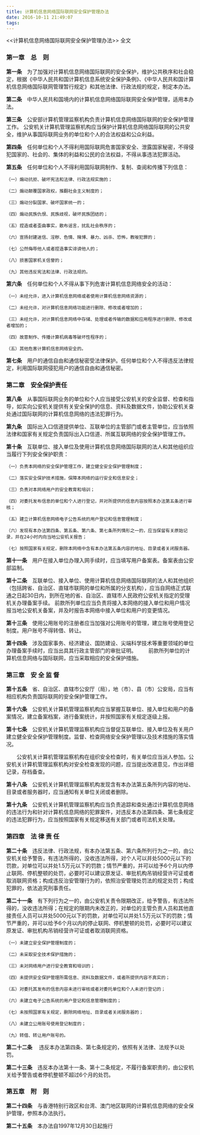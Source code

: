 ```yaml
---
title: 计算机信息网络国际联网安全保护管理办法
date: 2016-10-11 21:49:07
tags:
---
```


  <<计算机信息网络国际联网安全保护管理办法>> 全文

<!--more-->


### 第一章　总　则

**第一条**　为了加强对计算机信息网络国际联网的安全保护，维护公共秩序和社会稳定，根据《中华人民共和国计算机信息系统安全保护条例》、《中华人民共和国计算机信息网络国际联网管理暂行规定》和其他法律、行政法规的规定，制定本办法。

**第二条**　中华人民共和国境内的计算机信息网络国际联网安全保护管理，适用本办法。

**第三条**　公安部计算机管理监察机构负责计算机信息网络国际联网的安全保护管理工作。
公安机关计算机管理监察机构应当保护计算机信息网络国际联网的公共安全，维护从事国际联网业务的单位和个人的合法权益和公众利益。

**第四条**　任何单位和个人不得利用国际联网危害国家安全、泄露国家秘密，不得侵犯国家的、社会的、集体的利益和公民的合法权益，不得从事违法犯罪活动。

**第五条**　任何单位和个人不得利用国际联网制作、复制、查阅和传播下列信息：

    （一）煽动抗拒、破坏宪法和法律、行政法规实施的；

    （二）煽动颠覆国家政权，推翻社会主义制度的；

    （三）煽动分裂国家、破坏国家统一的；

    （四）煽动民族仇恨、民族歧视，破坏民族团结的；

    （五）捏造或者歪曲事实，散布谣言，扰乱社会秩序的；

    （六）宣扬封建迷信、淫秽、色情、赌博、暴力、凶杀、恐怖，教唆犯罪的；

    （七）公然侮辱他人或者捏造事实诽谤他人的；

    （八）损害国家机关信誉的；

    （九）其他违反宪法和法律、行政法规的。

**第六条**　任何单位和个人不得从事下列危害计算机信息网络安全的活动：

    （一）未经允许，进入计算机信息网络或者使用计算机信息网络资源的；

    （二）未经允许，对计算机信息网络功能进行删除、修改或者增加的；

    （三）未经允许，对计算机信息网络中存储、处理或者传输的数据和应用程序进行删除、修改或者增加的；

    （四）故意制作、传播计算机病毒等破坏性程序的；

    （五）其他危害计算机信息网络安全的。

**第七条**　用户的通信自由和通信秘密受法律保护。任何单位和个人不得违反法律规定，利用国际联网侵犯用户的通信自由和通信秘密。

### 第二章　安全保护责任

**第八条**　从事国际联网业务的单位和个人应当接受公安机关的安全监督、检查和指导，如实向公安机关提供有关安全保护的信息、资料及数据文件，协助公安机关查处通过国际联网的计算机信息网络的违法犯罪行为。

**第九条**　国际出入口信道提供单位、互联单位的主管部门或者主管单位，应当依照法律和国家有关规定负责国际出入口信道、所属互联网络的安全保护管理工作。

**第十条**　互联单位、接入单位及使用计算机信息网络国际联网的法人和其他组织应当履行下列安全保护职责：

    （一）负责本网络的安全保护管理工作，建立健全安全保护管理制度；

    （二）落实安全保护技术措施，保障本网络的运行安全和信息安全；

    （三）负责对本网络用户的安全教育和培训；

    （四）对委托发布信息的单位和个人进行登记，并对所提供的信息内容按照本办法第五条进行审核；

    （五）建立计算机信息网络电子公告系统的用户登记和信息管理制度；

    （六）发现有本办法第四条、第五条、第六条、第七条所列情形之一的，应当保留有关原始记录，并在24小时内向当地公安机关报告；

    （七）按照国家有关规定，删除本网络中含有本办法第五条内容的地址、目录或者关闭服务器。

**第十一条**　用户在接入单位办理入网手续时，应当填写用户备案表。备案表由公安部监制。

**第十二条**　互联单位、接入单位、使用计算机信息网络国际联网的法人和其他组织（包括跨省、自治区、直辖市联网的单位和所属的分支机构），应当自网络正式联通之日起30日内，到所在地的省、自治区、直辖市人民政府公安机关指定的受理机关办理备案手续。
前款所列单位应当负责将接入本网络的接入单位和用户情况报当地公安机关备案，并及时报告本网络中接入单位和用户的变更情况。

**第十三条**　使用公用账号的注册者应当加强对公用账号的管理，建立账号使用登记制度。用户账号不得转借、转让。

**第十四条**　涉及国家事务、经济建设、国防建设、尖端科学技术等重要领域的单位办理备案手续时，应当出具其行政主管部门的审批证明。
　　前款所列单位的计算机信息网络与国际联网，应当采取相应的安全保护措施。

### 第三章　安 全 监 督

**第十五条**　省、自治区、直辖市公安厅（局），地（市）、县（市）公安局，应当有相应机构负责国际联网的安全保护管理工作。

**第十六条**　公安机关计算机管理监察机构应当掌握互联单位、接入单位和用户的备案情况，建立备案档案，进行备案统计，并按照国家有关规定逐级上报。

**第十七条**　公安机关计算机管理监察机构应当督促互联单位、接入单位及有关用户建立健全安全保护管理制度。监督、检查网络安全保护管理以及技术措施的落实情况。

　　公安机关计算机管理监察机构在组织安全检查时，有关单位应当派人参加。公安机关计算机管理监察机构对安全检查发现的问题，应当提出改进意见，作出详细记录，存档备查。

**第十八条**　公安机关计算机管理监察机构发现含有本办法第五条所列内容的地址、目录或者服务器时，应当通知有关单位关闭或者删除。

**第十九条**　公安机关计算机管理监察机构应当负责追踪和查处通过计算机信息网络的违法行为和针对计算机信息网络的犯罪案件，对违反本办法第四条、第七条规定的违法犯罪行为，应当按照国家有关规定移送有关部门或者司法机关处理。

### 第四章　法 律 责 任

**第二十条**　违反法律、行政法规，有本办法第五条、第六条所列行为之一的，由公安机关给予警告，有违法所得的，没收违法所得，对个人可以并处5000元以下的罚款，对单位可以并处1.5万元以下的罚款；情节严重的，并可以给予6个月以内停止联网、停机整顿的处罚，必要时可以建议原发证、审批机构吊销经营许可证或者取消联网资格；构成违反治安管理行为的，依照治安管理处罚法的规定处罚；构成犯罪的，依法追究刑事责任。

**第二十一条**　有下列行为之一的，由公安机关责令限期改正，给予警告，有违法所得的，没收违法所得；在规定的限期内未改正的，对单位的主管负责人员和其他直接责任人员可以并处5000元以下的罚款，对单位可以并处1.5万元以下的罚款；情节严重的，并可以给予6个月以内的停止联网、停机整顿的处罚，必要时可以建议原发证、审批机构吊销经营许可证或者取消联网资格。

    （一）未建立安全保护管理制度的；

    （二）未采取安全技术保护措施的；

    （三）未对网络用户进行安全教育和培训的；

    （四）未提供安全保护管理所需信息、资料及数据文件，或者所提供内容不真实的；

    （五）对委托其发布的信息内容未进行审核或者对委托单位和个人未进行登记的；

    （六）未建立电子公告系统的用户登记和信息管理制度的；

    （七）未按照国家有关规定，删除网络地址、目录或者关闭服务器的；

    （八）未建立公用账号使用登记制度的；

    （九）转借、转让用户账号的。

**第二十二条** 　违反本办法第四条、第七条规定的，依照有关法律、法规予以处罚。

**第二十三条**　违反本办法第十一条、第十二条规定，不履行备案职责的，由公安机关给予警告或者停机整顿不超过6个月的处罚。

### 第五章　附　则

**第二十四条**　与香港特别行政区和台湾、澳门地区联网的计算机信息网络的安全保护管理，参照本办法执行。

**第二十五条**　本办法自1997年12月30日起施行
